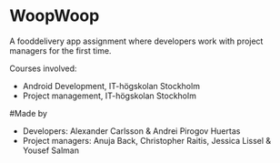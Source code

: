 # WoopWoop
A fooddelivery app assignment where developers work with project managers for the first time. 

Courses involved:
* Android Development, IT-högskolan Stockholm
* Project management, IT-högskolan Stockholm

#Made by
* Developers: Alexander Carlsson & Andrei Pirogov Huertas
* Project managers: Anuja Back, Christopher Raitis, Jessica Lissel & Yousef Salman
       
